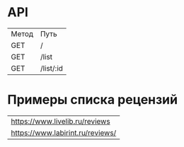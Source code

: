 
<h1>API</h1>

<table>
    <tr>
        <td>Метод</td>
        <td>Путь</td>
    </tr>
<tr>
    <td>GET</td>
    <td>/</td>
</tr>

<tr>
    <td>GET</td>
    <td>/list</td>
</tr>

<tr>
    <td>GET</td>
    <td>/list/:id</td>
</tr>



</table>



<h1>Примеры списка рецензий</h1>
<table> 
    <tr>
        <td>
           <a href="https://www.livelib.ru/reviews ">https://www.livelib.ru/reviews </a> 
        </td>
    </tr>

<tr>
        <td>
            <a href="https://www.labirint.ru/reviews/ ">https://www.labirint.ru/reviews/ </a>
        </td>
    </tr>
</table>


